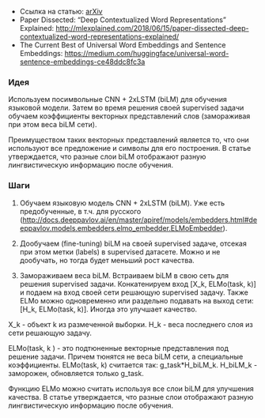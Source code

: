 - Ссылка на статью: [arXiv](https://arxiv.org/abs/1802.05365)
- Paper Dissected: “Deep Contextualized Word Representations” Explained: http://mlexplained.com/2018/06/15/paper-dissected-deep-contextualized-word-representations-explained/
- The Current Best of Universal Word Embeddings and Sentence Embeddings: https://medium.com/huggingface/universal-word-sentence-embeddings-ce48ddc8fc3a

### Идея

Используем посимвольные CNN + 2xLSTM (biLM) для обучения языковой модели.
Затем во время решения своей supervised задачи обучаем коэффициенты векторных представлений слов (замораживая при этом веса biLM сети).

Преимуществом таких векторных представлений является то, что они используют все предложение и символы для его построения.
В статье утверждается, что разные слои biLM отображают разную лингвистическую информацию после обучения.

### Шаги

1. Обучаем языковую модель CNN + 2xLSTM (biLM). Уже есть предобученные, в т.ч. для русского (http://docs.deeppavlov.ai/en/master/apiref/models/embedders.html#deeppavlov.models.embedders.elmo_embedder.ELMoEmbedder).

2. Дообучаем (fine-tuning) biLM на своей supervised задаче, отсекая при этом метки (labels) в supervised датасете.
Можно и не дообучать, но тогда будет меньший рост качества.

3. Замораживаем веса biLM. Встраиваем biLM в свою сеть для решения supervised задачи.
Конкатенируем вход [X_k, ELMo(task, k)] и подаем на вход своей сети решающую supervised задачу.
Также ELMo можно одновременно или раздельно подавать на выход сети: [H_k, ELMo(task, k)]. Иногда это улучшает качество.

X_k - объект k из размеченной выборки.
H_k - веса последнего слоя из сети решающую задачу.

ELMo(task, k ) - это подтюненные векторные представления под решение задачи. Причем тюнятся не веса biLM сети, а
специальные коэффициенты.
ELMo(task, k) считается так: g_task*H_biLM_k.
H_biLM_k - заморожен, обновляется только g_task.

Функцию ELMo можно считать используя все слои biLM для улучшения качества. В статье утверждается, что разные слои
отображают разную лингвистическую информацию после обучения.
